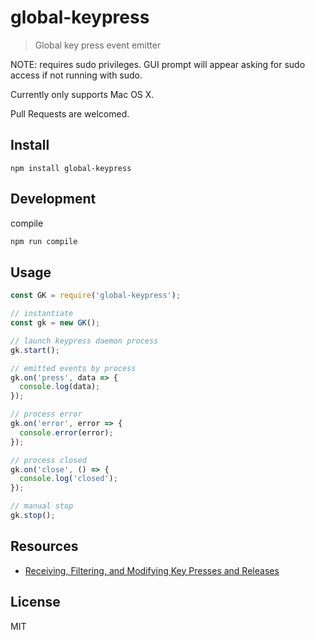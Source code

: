 # global-keypress

> Global key press event emitter

NOTE: requires sudo privileges. GUI prompt will appear asking for sudo access if not running with sudo.

Currently only supports Mac OS X.

Pull Requests are welcomed.

## Install

```shell
npm install global-keypress
```

## Development

compile

```bash
npm run compile
```

## Usage

```js
const GK = require('global-keypress');

// instantiate
const gk = new GK();

// launch keypress daemon process
gk.start();

// emitted events by process
gk.on('press', data => {
  console.log(data);
});

// process error
gk.on('error', error => {
  console.error(error);
});

// process closed
gk.on('close', () => {
  console.log('closed');
});

// manual stop
gk.stop();
```

## Resources

- [Receiving, Filtering, and Modifying Key Presses and Releases](http://osxbook.com/book/bonus/chapter2/alterkeys/)

<!--
https://bitbucket.org/cabalistic/ogredeps/src/a623a62ae85c/src/ois/src/?at=default
http://stackoverflow.com/questions/10734349/simulate-keypress-for-system-wide-hotkeys
https://github.com/depp/keycode
-->

## License

MIT
